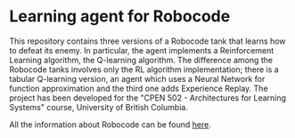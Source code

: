 # Learning agent for Robocode
This repository contains three versions of a Robocode tank that learns how to defeat its enemy. In particular, the agent implements a Reinforcement Learning algorithm, the Q-learning algorithm. The difference among the Robocode tanks involves only the RL algorithm implementation; there is a tabular Q-learning version, an agent which uses a Neural Network for function approximation and the third one adds Experience Replay. The project has been developed for the "CPEN 502 - Architectures for Learning Systems" course, University of British Columbia. 

All the information about Robocode can be found [here](https://robocode.sourceforge.io/).

